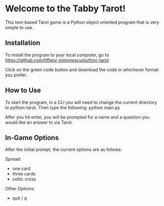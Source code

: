 # Welcome to the Tabby Tarot!

This text-based Tarot game is a Python object oriented program that is very simple to use.

## Installation

To install the program to your local computer, go to 
https://github.com/tiffany-simionescu/python-tarot

Click on the green code button and download the code in whichever format you prefer.

## How to Use

To start the program, in a CLI you will need to change the current directory to python-tarot. Then type the following: python main.py

After you hit enter, you will be prompted for a name and a question you would
like an answer to via Tarot. 

## In-Game Options

After the initial prompt, the current options are as follows:

Spread:
- one card
- three cards
- celtic cross

Other Options:
- quit / q 
